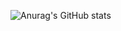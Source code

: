 ![Anurag's GitHub stats](https://github-readme-stats.vercel.app/api?username=duykhongphai&show_icons=true)
